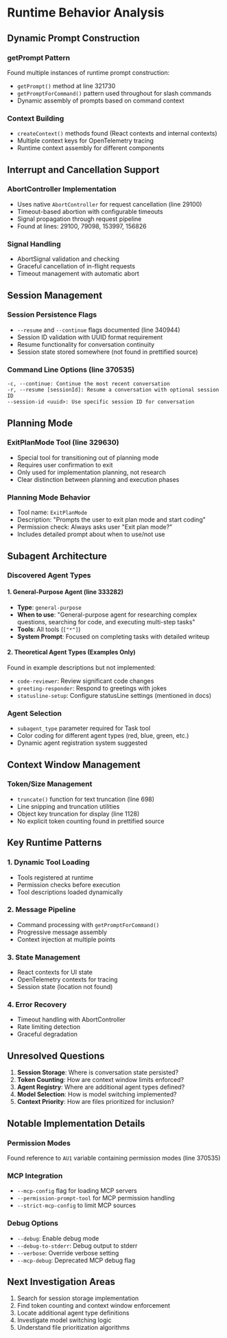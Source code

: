# Runtime Behavior Analysis

## Dynamic Prompt Construction

### getPrompt Pattern
Found multiple instances of runtime prompt construction:
- `getPrompt()` method at line 321730
- `getPromptForCommand()` pattern used throughout for slash commands
- Dynamic assembly of prompts based on command context

### Context Building
- `createContext()` methods found (React contexts and internal contexts)
- Multiple context keys for OpenTelemetry tracing
- Runtime context assembly for different components

## Interrupt and Cancellation Support

### AbortController Implementation
- Uses native `AbortController` for request cancellation (line 29100)
- Timeout-based abortion with configurable timeouts
- Signal propagation through request pipeline
- Found at lines: 29100, 79098, 153997, 156826

### Signal Handling
- AbortSignal validation and checking
- Graceful cancellation of in-flight requests
- Timeout management with automatic abort

## Session Management

### Session Persistence Flags
- `--resume` and `--continue` flags documented (line 340944)
- Session ID validation with UUID format requirement
- Resume functionality for conversation continuity
- Session state stored somewhere (not found in prettified source)

### Command Line Options (line 370535)
```
-c, --continue: Continue the most recent conversation
-r, --resume [sessionId]: Resume a conversation with optional session ID
--session-id <uuid>: Use specific session ID for conversation
```

## Planning Mode

### ExitPlanMode Tool (line 329630)
- Special tool for transitioning out of planning mode
- Requires user confirmation to exit
- Only used for implementation planning, not research
- Clear distinction between planning and execution phases

### Planning Mode Behavior
- Tool name: `ExitPlanMode`
- Description: "Prompts the user to exit plan mode and start coding"
- Permission check: Always asks user "Exit plan mode?"
- Includes detailed prompt about when to use/not use

## Subagent Architecture

### Discovered Agent Types

#### 1. General-Purpose Agent (line 333282)
- **Type**: `general-purpose`
- **When to use**: "General-purpose agent for researching complex questions, searching for code, and executing multi-step tasks"
- **Tools**: All tools (`["*"]`)
- **System Prompt**: Focused on completing tasks with detailed writeup

#### 2. Theoretical Agent Types (Examples Only)
Found in example descriptions but not implemented:
- `code-reviewer`: Review significant code changes
- `greeting-responder`: Respond to greetings with jokes
- `statusline-setup`: Configure statusLine settings (mentioned in docs)

### Agent Selection
- `subagent_type` parameter required for Task tool
- Color coding for different agent types (red, blue, green, etc.)
- Dynamic agent registration system suggested

## Context Window Management

### Token/Size Management
- `truncate()` function for text truncation (line 698)
- Line snipping and truncation utilities
- Object key truncation for display (line 1128)
- No explicit token counting found in prettified source

## Key Runtime Patterns

### 1. Dynamic Tool Loading
- Tools registered at runtime
- Permission checks before execution
- Tool descriptions loaded dynamically

### 2. Message Pipeline
- Command processing with `getPromptForCommand()`
- Progressive message assembly
- Context injection at multiple points

### 3. State Management
- React contexts for UI state
- OpenTelemetry contexts for tracing
- Session state (location not found)

### 4. Error Recovery
- Timeout handling with AbortController
- Rate limiting detection
- Graceful degradation

## Unresolved Questions

1. **Session Storage**: Where is conversation state persisted?
2. **Token Counting**: How are context window limits enforced?
3. **Agent Registry**: Where are additional agent types defined?
4. **Model Selection**: How is model switching implemented?
5. **Context Priority**: How are files prioritized for inclusion?

## Notable Implementation Details

### Permission Modes
Found reference to `AU1` variable containing permission modes (line 370535)

### MCP Integration
- `--mcp-config` flag for loading MCP servers
- `--permission-prompt-tool` for MCP permission handling
- `--strict-mcp-config` to limit MCP sources

### Debug Options
- `--debug`: Enable debug mode
- `--debug-to-stderr`: Debug output to stderr
- `--verbose`: Override verbose setting
- `--mcp-debug`: Deprecated MCP debug flag

## Next Investigation Areas

1. Search for session storage implementation
2. Find token counting and context window enforcement
3. Locate additional agent type definitions
4. Investigate model switching logic
5. Understand file prioritization algorithms